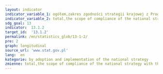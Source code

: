 ```yaml
---
layout: indicator
indicator_variable_1: ogółem,zakres zgodności strategii krajowej z Programem z Sendai 2015-2030
indicator_variable_2: total,the scope of compliance of the national strategy with the Sendai Program 2015-2030
sdg_goal: 13
indicator:  13.1.2
target_id:  '13.1.2'
permalink: /en/statistics_glob/13-1-2/
pre: 2
graph: longitudinal
source_url: 'www.stat.gov.pl'
lang:  en
kategorie: by adoption and implementation of the national strategy
zmienne: total,the scope of compliance of the national strategy with the Sendai Program 2015-2030
---
```


